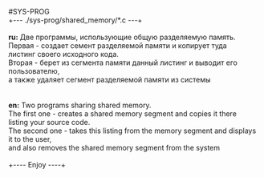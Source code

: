 #SYS-PROG<br>
+--- ./sys-prog/shared\_memory/\*.c ---+<br>
<br>
<b>ru:</b> Две программы, использующие общую разделяемую память.<br>
Первая - создает семент разделяемой памяти и копирует туда<br>
листинг своего исходного кода.<br>
Вторая - берет из сегмента памяти данный листинг и выводит его пользователю,<br>
а также удаляет сегмент разделяемой памяти из системы<br>
<br>
<br>
<b>en:</b> Two programs sharing shared memory.<br>
The first one - creates a shared memory segment and copies it there<br>
listing your source code.<br>
The second one - takes this listing from the memory segment and displays it to the user,<br>
and also removes the shared memory segment from the system<br>
<br>
+---- Enjoy ----+
